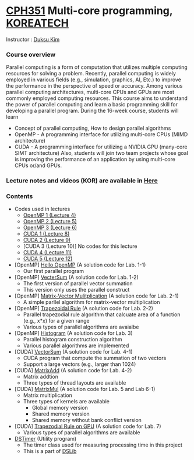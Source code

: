<script data-ad-client="ca-pub-9752881073299954" async src="https://pagead2.googlesyndication.com/pagead/js/adsbygoogle.js"></script>

# [CPH351](https://sites.google.com/view/hpclab/courses/multicore-programming) Multi-core programming, [KOREATECH](https://www.koreatech.ac.kr/)
Instructor : [Duksu Kim](https://sites.google.com/view/duksukim/)

### Course overview
Parallel computing is a form of computation that utilizes multiple computing resources for solving a problem. Recently, parallel computing is widely employed in various fields (e.g., simulation, graphics, AI, Etc.) to improve the performance in the perspective of speed or accuracy. Among various parallel computing architectures, multi-core CPUs and GPUs are most commonly employed computing resources. This course aims to understand the power of parallel computing and learn a basic programming skill for developing a parallel program. During the 16-week course, students will learn
- Concept of parallel computing, How to design parallel algorithms
- OpenMP - A programming interface for utilizing multi-core CPUs (MIMD architecture)
- CUDA - A programming interface for utilizing a NVIDIA GPU (many-core SIMT architecture)
Also, students will join two team projects whose goal is improving the performance of an application by using multi-core CPUs or/and GPUs.


### Lecture notes and videos (KOR) are available in [Here](https://hpclab.tistory.com/4)

### Contents
- Codes used in lectures
  - [OpenMP 1 (Lecture 4)](https://gitlab.com/DuksuKim/multi-core-programming-.-cph351-koreatech/tree/master/CPH351/OpenMP_Lecture1)
  - [OpenMP 2 (Lecture 5)](https://gitlab.com/DuksuKim/multi-core-programming-.-cph351-koreatech/tree/master/CPH351/OpenMP_Lecture2)
  - [OpenMP 3 (Lecture 6)](https://gitlab.com/DuksuKim/multi-core-programming-.-cph351-koreatech/tree/master/CPH351/OpenMP_Lecture3)
  - [CUDA 1 (Lecture 8)](https://gitlab.com/DuksuKim/multi-core-programming-.-cph351-koreatech/tree/master/CPH351/CUDA_Lecture1)
  - [CUDA 2 (Lecture 9)](https://gitlab.com/DuksuKim/multi-core-programming-.-cph351-koreatech/tree/master/CPH351/CUDA_Lecture2)
  - [CUDA 3 (Lecture 10)] No codes for this lecture
  - [CUDA 4 (Lecture 11)](https://gitlab.com/DuksuKim/multi-core-programming-.-cph351-koreatech/tree/master/CPH351/CUDA_Lecture4)
  - [CUDA 5 (Lecture 12)](https://gitlab.com/DuksuKim/multi-core-programming-.-cph351-koreatech/tree/master/CPH351/CUDA_Lecture5)
- [OpenMP] [Hello OpenMP](https://gitlab.com/DuksuKim/multi-core-programming-.-cph351-koreatech/tree/master/CPH351/HelloOpenMP) (A solution code for Lab. 1-1)
  - Our first parallel program
- [OpenMP] [VecterSum](https://gitlab.com/DuksuKim/multi-core-programming-.-cph351-koreatech/tree/master/CPH351/OpenMP_VectorSum) (A solution code for Lab. 1-2)
  - The first version of parallel vector summation
  - This version only uses the parallel construct
- [OpenMP] [Matrix-Vector Mulitplication](https://gitlab.com/DuksuKim/multi-core-programming-.-cph351-koreatech/tree/master/CPH351/OpenMP_MatMulVet) (A solution code for Lab. 2-1)
  - A simple parllel algorithm for matrix-vector multiplication
- [OpenMP] [Trapezoidal Rule](https://gitlab.com/DuksuKim/multi-core-programming-.-cph351-koreatech/tree/master/CPH351/OpenMP_Trapezoidal) (A solution code for Lab. 2-2)
  - Parallel trapezodial rule algorithm that calcuate area of a function (e.g., x*x) for a given range
  - Various types of parallel algorithms are avaialbe
- [OpenMP] [Histogram](https://gitlab.com/DuksuKim/multi-core-programming-.-cph351-koreatech/tree/master/CPH351/OpenMP_Histogram) (A solution code for Lab. 3)
  - Parallel histogram construction algorithm
  - Various parallel algorithms are implemented
- [CUDA] [VectorSum](https://gitlab.com/DuksuKim/multi-core-programming-.-cph351-koreatech/tree/master/CPH351/CUDA_VectorSum) (A solution code for Lab. 4-1)
  - CUDA program that compute the summation of two vectors
  - Support a large vectors (e.g., larger than 1024)
- [CUDA] [MatrixAdd](https://gitlab.com/DuksuKim/multi-core-programming-.-cph351-koreatech/tree/master/CPH351/CUDA_MatrixAdd) (A solution code for Lab. 4-2)
  - Matrix addtion
  - Three types of thread layouts are available
- [CUDA] [MatrixMul](https://gitlab.com/DuksuKim/multi-core-programming-.-cph351-koreatech/tree/master/CPH351/CUDA_MatrixMul) (A solution code for Lab. 5 and Lab 6-1)
  - Matrix multiplication
  - Three types of kernels are available
    - Global memory version
    - Shared memory version
    - Shared memory without bank conflict version
- [CUDA] [Trapezodial Rule on GPU](https://gitlab.com/DuksuKim/multi-core-programming-.-cph351-koreatech/tree/master/CPH351/CUDA_Trapezodial) (A solution code for Lab. 7)
  - Various types of parallel algorithms are available
- [DSTimer](https://gitlab.com/DuksuKim/multi-core-programming-.-cph351-koreatech/tree/master/CPH351/DSTimer) (Utility program)
  - The timer class used for measuring processing time in this project
  - This is a part of [DSLib](https://gitlab.com/DuksuKim/dslib?nav_source=navbar)